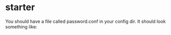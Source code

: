 # starter
You should have a file called password.conf in your config dir.
It should look something like:
<?php

$databasepassword = '';
$databaseusername = '';
$databasename = '';
$recaptchasecret = '';

?>
